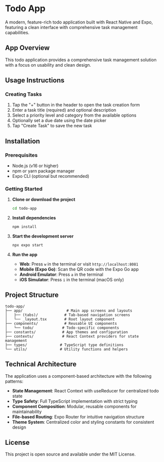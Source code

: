 # Todo App

A modern, feature-rich todo application built with React Native and Expo, featuring a clean interface with comprehensive task management capabilities.

## App Overview

This todo application provides a comprehensive task management solution with a focus on usability and clean design.

## Usage Instructions

### Creating Tasks
1. Tap the "+" button in the header to open the task creation form
2. Enter a task title (required) and optional description
3. Select a priority level and category from the available options
4. Optionally set a due date using the date picker
5. Tap "Create Task" to save the new task

## Installation

### Prerequisites
- Node.js (v16 or higher)
- npm or yarn package manager
- Expo CLI (optional but recommended)

### Getting Started

1. **Clone or download the project**
   ```bash
   cd todo-app
   ```

2. **Install dependencies**
   ```bash
   npm install
   ```

3. **Start the development server**
   ```bash
   npx expo start
   ```

4. **Run the app**
   - **Web**: Press `w` in the terminal or visit `http://localhost:8081`
   - **Mobile (Expo Go)**: Scan the QR code with the Expo Go app
   - **Android Emulator**: Press `a` in the terminal
   - **iOS Simulator**: Press `i` in the terminal (macOS only)

## Project Structure

```
todo-app/
├── app/                    # Main app screens and layouts
│   ├── (tabs)/            # Tab-based navigation screens
│   └── _layout.tsx        # Root layout component
├── components/            # Reusable UI components
│   └── todo/             # Todo-specific components
├── constants/            # App themes and configuration
├── contexts/             # React Context providers for state management
├── types/               # TypeScript type definitions
└── utils/               # Utility functions and helpers
```

## Technical Architecture

The application uses a component-based architecture with the following patterns:
- **State Management**: React Context with useReducer for centralized todo state
- **Type Safety**: Full TypeScript implementation with strict typing
- **Component Composition**: Modular, reusable components for maintainability
- **File-based Routing**: Expo Router for intuitive navigation structure
- **Theme System**: Centralized color and styling constants for consistent design

## License

This project is open source and available under the MIT License.